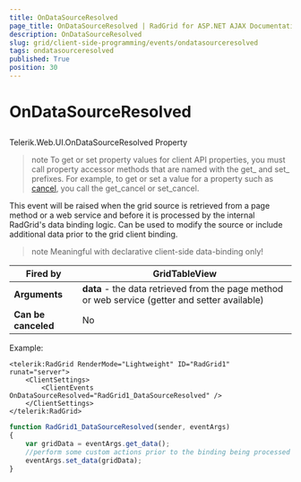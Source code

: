```yaml
---
title: OnDataSourceResolved
page_title: OnDataSourceResolved | RadGrid for ASP.NET AJAX Documentation
description: OnDataSourceResolved
slug: grid/client-side-programming/events/ondatasourceresolved
tags: ondatasourceresolved
published: True
position: 30
---
```


# OnDataSourceResolved



## 

Telerik.Web.UI.OnDataSourceResolved Property

>note To get or set property values for client API properties, you must call property accessor methods that are named with the get_ and set_ prefixes. For example, to get or set a value for a property such as [cancel](https://msdn.microsoft.com/en-us/library/bb310859.aspx), you call the get_cancel or set_cancel.
>


This event will be raised when the grid source is retrieved from a page method or a web service and before it is processed by the internal RadGrid's data binding logic. Can be used to modify the source or include additional data prior to the grid client binding.

>note Meaningful with declarative client-side data-binding only!
>



|  **Fired by**  | GridTableView |
| ------ | ------ |
| **Arguments** | **data** - the data retrieved from the page method or web service (getter and setter available)|
| **Can be canceled** |No|

Example:

````ASP.NET
<telerik:RadGrid RenderMode="Lightweight" ID="RadGrid1" runat="server">
    <ClientSettings>
        <ClientEvents OnDataSourceResolved="RadGrid1_DataSourceResolved" />
    </ClientSettings>
</telerik:RadGrid>
````

````JavaScript
function RadGrid1_DataSourceResolved(sender, eventArgs)
{
    var gridData = eventArgs.get_data();
    //perform some custom actions prior to the binding being processed
    eventArgs.set_data(gridData);     
}
````


